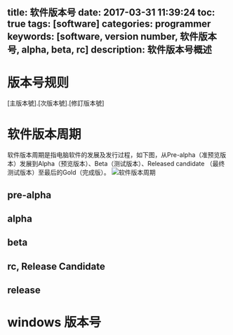 title: 软件版本号
date: 2017-03-31 11:39:24
toc: true
tags: [software]
categories: programmer
keywords: [software, version number, 软件版本号, alpha, beta, rc]
description: 软件版本号概述
---

# 版本号规则

[主版本號].[次版本號].[修訂版本號]


# 软件版本周期
软件版本周期是指电脑软件的发展及发行过程，如下图，从Pre-alpha（准预览版本）发展到Alpha（预览版本）、Beta（测试版本）、Released candidate （最终测试版本）至最后的Gold（完成版）。
![软件版本周期](https://upload.wikimedia.org/wikipedia/commons/thumb/0/07/Software_dev2.svg/363px-Software_dev2.svg.png)

## pre-alpha
## alpha
## beta
## rc, Release Candidate
## release

# windows 版本号
